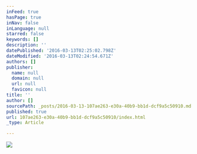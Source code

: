 ```yaml
---
inFeed: true
hasPage: true
inNav: false
inLanguage: null
starred: false
keywords: []
description: ''
datePublished: '2016-03-13T02:25:02.798Z'
dateModified: '2016-03-13T02:24:54.671Z'
authors: []
publisher:
  name: null
  domain: null
  url: null
  favicon: null
title: ''
author: []
sourcePath: _posts/2016-03-13-107ae263-e30a-40b9-bb1d-dcf9a5c50910.md
published: true
url: 107ae263-e30a-40b9-bb1d-dcf9a5c50910/index.html
_type: Article

---
```

![](https://the-grid-user-content.s3-us-west-2.amazonaws.com/145e2fc2-cb0d-4890-a388-58404c09f4f9.jpg)